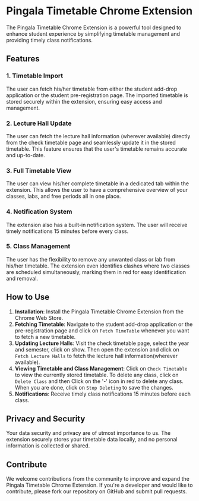 # Pingala Timetable Chrome Extension

The Pingala Timetable Chrome Extension is a powerful tool designed to enhance student experience by simplifying timetable management and providing timely class notifications.

## Features

### 1. Timetable Import
The user can fetch his/her timetable from either the student add-drop application or the student pre-registration page. The imported timetable is stored securely within the extension, ensuring easy access and management.

### 2. Lecture Hall Update
The user can fetch the lecture hall information (wherever available) directly from the check timetable page and seamlessly update it in the stored timetable. This feature ensures that the user's timetable remains accurate and up-to-date.

### 3. Full Timetable View
The user can view his/her complete timetable in a dedicated tab within the extension. This allows the user to have a comprehensive overview of your classes, labs, and free periods all in one place.

### 4. Notification System
The extension also has a built-in notification system. The user will receive timely notifications 15 minutes before every class.

### 5. Class Management
The user has the flexibility to remove any unwanted class or lab from his/her timetable. The extension even identifies clashes where two classes are scheduled simultaneously, marking them in red for easy identification and removal.

## How to Use

1. **Installation**: Install the Pingala Timetable Chrome Extension from the Chrome Web Store.
2. **Fetching Timetable**: Navigate to the student add-drop application or the pre-registration page and click on `Fetch TimeTable` whenever you want to fetch a new timetable.
3. **Updating Lecture Halls**: Visit the check timetable page, select the year and semester, click on show. Then open the extension and click on `Fetch Lecture Halls` to fetch the lecture hall information(wherever available).
4. **Viewing Timetable and Class Management**: Click on `Check Timetable` to view the currently stored timetable. To delete any class, click on `Delete Class` and then Click on the '-' icon in red to delete any class. When you are done, click on `Stop Deleting` to save the changes.
5. **Notifications**: Receive timely class notifications 15 minutes before each class.


## Privacy and Security

Your data security and privacy are of utmost importance to us. The extension securely stores your timetable data locally, and no personal information is collected or shared.

## Contribute

We welcome contributions from the community to improve and expand the Pingala Timetable Chrome Extension. If you're a developer and would like to contribute, please fork our repository on GitHub and submit pull requests.
